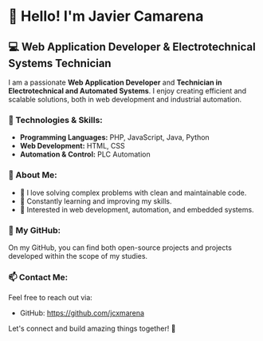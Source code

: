 # 👋 Hello! I'm Javier Camarena

## 💻 Web Application Developer & Electrotechnical Systems Technician

I am a passionate **Web Application Developer** and **Technician in Electrotechnical and Automated Systems**. I enjoy creating efficient and scalable solutions, both in web development and industrial automation.

### 🔧 Technologies & Skills:
- **Programming Languages:** PHP, JavaScript, Java, Python
- **Web Development:** HTML, CSS
- **Automation & Control:** PLC Automation

### 🚀 About Me:
- 🔹 I love solving complex problems with clean and maintainable code.
- 🔹 Constantly learning and improving my skills.
- 🔹 Interested in web development, automation, and embedded systems.

### 📂 My GitHub:
On my GitHub, you can find both open-source projects and projects developed within the scope of my studies.

### 📫 Contact Me:
Feel free to reach out via:
- GitHub: https://github.com/jcxmarena

Let's connect and build amazing things together! 🚀


